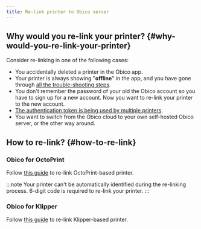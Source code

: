```yaml
---
title: Re-link printer to Obico server
---
```


## Why would you re-link your printer? {#why-would-you-re-link-your-printer}

Consider re-linking in one of the following cases:

* You accidentally deleted a printer in the Obico app.
* Your printer is always showing "**offline**" in the app, and you have gone through [all the trouble-shooting steps](/docs/user-guides/troubleshoot-server-connection-issues).
* You don't remember the password of your old the Obico account so you have to sign up for a new account. Now you want to re-link your printer to the new account.
* [The authentication token is being used by multiple printers](/docs/user-guides/warnings/shared-auth-token-error/).
* You want to switch from the Obico cloud to your own self-hosted Obico server, or the other way around.

## How to re-link? {#how-to-re-link}

### Obico for OctoPrint

Follow [this guide](/docs/user-guides/octoprint-plugin-setup-manual-link/) to re-link OctoPrint-based printer.

:::note
Your printer can't be automatically identified during the re-linking process. 6-digit code is required to re-link your printer.
:::

### Obico for Klipper

Follow [this guide](/docs/user-guides/relink-klipper/) to re-link Klipper-based printer.